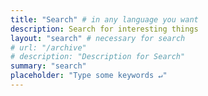 ```yaml
---
title: "Search" # in any language you want
description: Search for interesting things
layout: "search" # necessary for search
# url: "/archive"
# description: "Description for Search"
summary: "search"
placeholder: "Type some keywords ↵"
---
```

